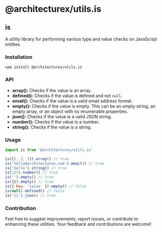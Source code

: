 # @architecturex/utils.is

## is

A utility library for performing various type and value checks on JavaScript entities.

### Installation

`npm install @architecturex/utils.is`

### API

- **array():** Checks if the value is an array.
- **defined():** Checks if the value is defined and not `null`.
- **email():** Checks if the value is a valid email address format.
- **empty():** Checks if the value is empty. This can be an empty string, an empty array, or an object with no enumerable properties.
- **json():** Checks if the value is a valid JSON string.
- **number():** Checks if the value is a number.
- **string():** Checks if the value is a string.

### Usage

```javascript
import is from '@architecturex/utils.is'

is([1, 2, 3]).array() // true
is('hello@architecturex.com').email() // true
is('hello').string() // true
is(123).number() // true
is('').empty() // true
is({}).empty() // true
is({ key: 'value' }).empty() // false
is(null).defined() // false
is('{}').json() // true
```

### Contribution

Feel free to suggest improvements, report issues, or contribute to enhancing these utilities. Your feedback and contributions are welcome!
